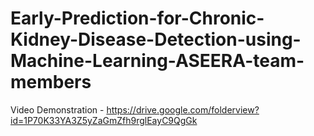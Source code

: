 # Early-Prediction-for-Chronic-Kidney-Disease-Detection-using-Machine-Learning-ASEERA-team-members

Video Demonstration - https://drive.google.com/folderview?id=1P70K33YA3Z5yZaGmZfh9rglEayC9QgGk
